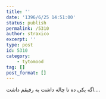 ```yaml
---
title: ''
date: '1396/6/25 14:51:00'
status: publish
permalink: /5310
author: straxico
excerpt: ''
type: post
id: 5310
category:
    - tytomood
tag: []
post_format: []
---
```

اگه یکی ده تا چاله داشت یه رفیقم داشت….